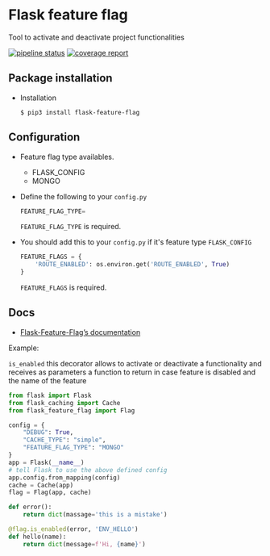 # Flask feature flag

Tool to activate and deactivate project functionalities

[![pipeline status](https://gitlab.com/terminus-zinobe/flask-feature-flag/badges/master/pipeline.svg)](https://gitlab.com/terminus-zinobe/flask-feature-flag/-/commits/master) [![coverage report](https://gitlab.com/terminus-zinobe/flask-feature-flag/badges/master/coverage.svg)](https://gitlab.com/terminus-zinobe/flask-feature-flag/-/commits/master)


## Package installation
- Installation
    ```shell
    $ pip3 install flask-feature-flag
    ```

## Configuration

- Feature flag type availables.
    * FLASK_CONFIG
    * MONGO

- Define the following to your `config.py`
    ```python
    FEATURE_FLAG_TYPE=
    ```
    `FEATURE_FLAG_TYPE` is required.

- You should add this to your `config.py` if it's feature type `FLASK_CONFIG`
    ```python
    FEATURE_FLAGS = {
        'ROUTE_ENABLED': os.environ.get('ROUTE_ENABLED', True)
    }
    ```
    `FEATURE_FLAGS` is required.

## Docs

- [Flask-Feature-Flag’s documentation](https://flask-feature-flag-docs.readthedocs.io/en/latest/index.html)

Example:

`is_enabled` this decorator allows to activate or deactivate a functionality and receives as parameters a function to return in case feature is disabled and the name of the feature

```python
from flask import Flask
from flask_caching import Cache
from flask_feature_flag import Flag

config = {
    "DEBUG": True,
    "CACHE_TYPE": "simple",
    "FEATURE_FLAG_TYPE": "MONGO"
}
app = Flask(__name__)
# tell Flask to use the above defined config
app.config.from_mapping(config)
cache = Cache(app)
flag = Flag(app, cache)

def error():
    return dict(massage='this is a mistake')

@flag.is_enabled(error, 'ENV_HELLO')
def hello(name):
    return dict(message=f'Hi, {name}')
```